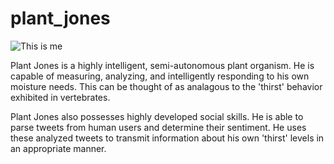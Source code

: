 # plant_jones

![This is me](https://pbs.twimg.com/profile_images/553022075774840832/MPafmt1D.jpeg)

Plant Jones is a highly intelligent, semi-autonomous plant organism. He is capable of measuring, analyzing, and intelligently responding to his own moisture needs. This can be thought of as analagous to the 'thirst' behavior exhibited in vertebrates. 

Plant Jones also possesses highly developed social skills. He is able to parse tweets from human users and determine their sentiment. He uses these analyzed tweets to transmit information about his own 'thirst' levels in an appropriate manner. 

